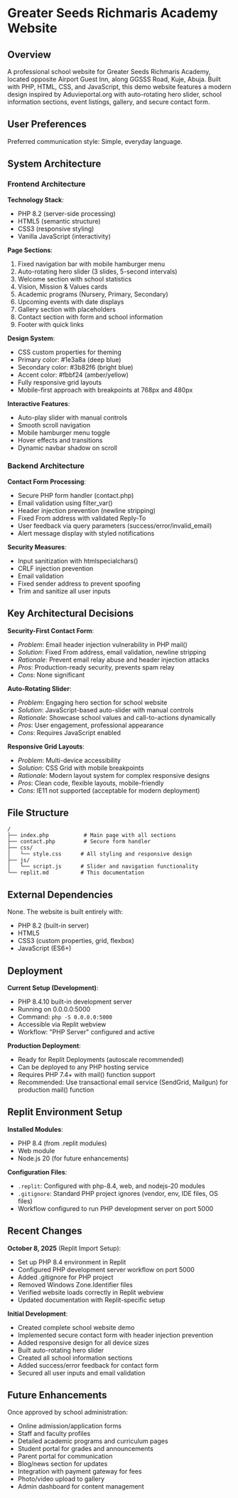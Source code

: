 # Greater Seeds Richmaris Academy Website

## Overview

A professional school website for Greater Seeds Richmaris Academy, located opposite Airport Guest Inn, along GGSSS Road, Kuje, Abuja. Built with PHP, HTML, CSS, and JavaScript, this demo website features a modern design inspired by Aduvieportal.org with auto-rotating hero slider, school information sections, event listings, gallery, and secure contact form.

## User Preferences

Preferred communication style: Simple, everyday language.

## System Architecture

### Frontend Architecture

**Technology Stack**:
- PHP 8.2 (server-side processing)
- HTML5 (semantic structure)
- CSS3 (responsive styling)
- Vanilla JavaScript (interactivity)

**Page Sections**:
1. Fixed navigation bar with mobile hamburger menu
2. Auto-rotating hero slider (3 slides, 5-second intervals)
3. Welcome section with school statistics
4. Vision, Mission & Values cards
5. Academic programs (Nursery, Primary, Secondary)
6. Upcoming events with date displays
7. Gallery section with placeholders
8. Contact section with form and school information
9. Footer with quick links

**Design System**:
- CSS custom properties for theming
- Primary color: #1e3a8a (deep blue)
- Secondary color: #3b82f6 (bright blue)
- Accent color: #fbbf24 (amber/yellow)
- Fully responsive grid layouts
- Mobile-first approach with breakpoints at 768px and 480px

**Interactive Features**:
- Auto-play slider with manual controls
- Smooth scroll navigation
- Mobile hamburger menu toggle
- Hover effects and transitions
- Dynamic navbar shadow on scroll

### Backend Architecture

**Contact Form Processing**:
- Secure PHP form handler (contact.php)
- Email validation using filter_var()
- Header injection prevention (newline stripping)
- Fixed From address with validated Reply-To
- User feedback via query parameters (success/error/invalid_email)
- Alert message display with styled notifications

**Security Measures**:
- Input sanitization with htmlspecialchars()
- CRLF injection prevention
- Email validation
- Fixed sender address to prevent spoofing
- Trim and sanitize all user inputs

## Key Architectural Decisions

**Security-First Contact Form**:
- *Problem*: Email header injection vulnerability in PHP mail()
- *Solution*: Fixed From address, email validation, newline stripping
- *Rationale*: Prevent email relay abuse and header injection attacks
- *Pros*: Production-ready security, prevents spam relay
- *Cons*: None significant

**Auto-Rotating Slider**:
- *Problem*: Engaging hero section for school website
- *Solution*: JavaScript-based auto-slider with manual controls
- *Rationale*: Showcase school values and call-to-actions dynamically
- *Pros*: User engagement, professional appearance
- *Cons*: Requires JavaScript enabled

**Responsive Grid Layouts**:
- *Problem*: Multi-device accessibility
- *Solution*: CSS Grid with mobile breakpoints
- *Rationale*: Modern layout system for complex responsive designs
- *Pros*: Clean code, flexible layouts, mobile-friendly
- *Cons*: IE11 not supported (acceptable for modern deployment)

## File Structure

```
/
├── index.php           # Main page with all sections
├── contact.php         # Secure form handler
├── css/
│   └── style.css      # All styling and responsive design
├── js/
│   └── script.js      # Slider and navigation functionality
└── replit.md          # This documentation
```

## External Dependencies

None. The website is built entirely with:
- PHP 8.2 (built-in server)
- HTML5
- CSS3 (custom properties, grid, flexbox)
- JavaScript (ES6+)

## Deployment

**Current Setup (Development)**:
- PHP 8.4.10 built-in development server
- Running on 0.0.0.0:5000
- Command: `php -S 0.0.0.0:5000`
- Accessible via Replit webview
- Workflow: "PHP Server" configured and active

**Production Deployment**:
- Ready for Replit Deployments (autoscale recommended)
- Can be deployed to any PHP hosting service
- Requires PHP 7.4+ with mail() function support
- Recommended: Use transactional email service (SendGrid, Mailgun) for production mail() function

## Replit Environment Setup

**Installed Modules**:
- PHP 8.4 (from .replit modules)
- Web module
- Node.js 20 (for future enhancements)

**Configuration Files**:
- `.replit`: Configured with php-8.4, web, and nodejs-20 modules
- `.gitignore`: Standard PHP project ignores (vendor, env, IDE files, OS files)
- Workflow configured to run PHP development server on port 5000

## Recent Changes

**October 8, 2025** (Replit Import Setup):
- Set up PHP 8.4 environment in Replit
- Configured PHP development server workflow on port 5000
- Added .gitignore for PHP project
- Removed Windows Zone.Identifier files
- Verified website loads correctly in Replit webview
- Updated documentation with Replit-specific setup

**Initial Development**:
- Created complete school website demo
- Implemented secure contact form with header injection prevention
- Added responsive design for all device sizes
- Built auto-rotating hero slider
- Created all school information sections
- Added success/error feedback for contact form
- Secured all user inputs and email validation

## Future Enhancements

Once approved by school administration:
- Online admission/application forms
- Staff and faculty profiles
- Detailed academic programs and curriculum pages
- Student portal for grades and announcements
- Parent portal for communication
- Blog/news section for updates
- Integration with payment gateway for fees
- Photo/video upload to gallery
- Admin dashboard for content management
